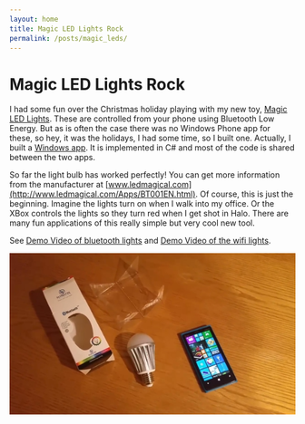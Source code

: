 ```yaml
---
layout: home
title: Magic LED Lights Rock
permalink: /posts/magic_leds/
---
```


# Magic LED Lights Rock

I had some fun over the Christmas holiday playing with my new toy, [Magic LED Lights](http://www.amazon.com/Bluetooth-LED-Light-Bulb-Multicolor/dp/B00P6WAEHQ/ref=sr_1_1?s=hi&amp;qid=1419413430&amp;sr=1-1).  These are controlled from your phone using Bluetooth Low Energy.  But as is often the case there was no Windows Phone app for these, so hey, it was the holidays, I had some time, so I built one.  Actually, I built a [Windows  app](http://www.windowsphone.com/en-us/store/app/magic-led-lights/62f1577d-df89-4002-b6e9-2462313c35a3).  It is implemented in C# and most of the code is shared between the two apps.

So far the light bulb has worked perfectly!   You can get more information from the manufacturer at [www.ledmagical.com](http://www.ledmagical.com/Apps/BT001EN.html).  Of course, this is just the beginning.  Imagine the lights turn on when I walk into my office.  Or the XBox controls the lights so they turn red when I get shot in Halo. There are many fun applications of this really simple but very cool new tool.

See [Demo Video of bluetooth lights](http://www.lovettsoftware.com/videos/blelights.mp4) and [Demo Video of the wifi lights](http://www.lovettsoftware.com/videos/wifilights.mp4).

[![link](thumbnail.png)](http://www.lovettsoftware.com/videos/blelights.mp4)

